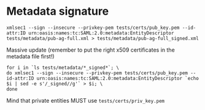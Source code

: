 # Metadata signature


````
xmlsec1 --sign --insecure --privkey-pem tests/certs/pub_key.pem --id-attr:ID urn:oasis:names:tc:SAML:2.0:metadata:EntityDescriptor tests/metadata/pub-ag-full.xml > tests/metadata/pub-ag-full_signed.xml
````


Massive update (remember to put the right x509 certificates in the metadata file first!)

````
for i in `ls tests/metadata/*_signed*`; \
do xmlsec1 --sign --insecure --privkey-pem tests/certs/pub_key.pem --id-attr:ID urn:oasis:names:tc:SAML:2.0:metadata:EntityDescriptor `echo $i | sed -e s'/_signed//g'` > $i; \
done
````

Mind that private entities MUST use `tests/certs/priv_key.pem`


